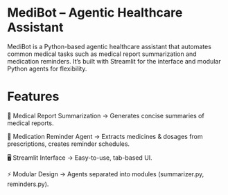 # MediBot – Agentic Healthcare Assistant

MediBot is a Python-based agentic healthcare assistant that automates common medical tasks such as medical report summarization and medication reminders.
It’s built with Streamlit for the interface and modular Python agents for flexibility.

# Features

📄 Medical Report Summarization → Generates concise summaries of medical reports.

💊 Medication Reminder Agent → Extracts medicines & dosages from prescriptions, creates reminder schedules.

🖥️ Streamlit Interface → Easy-to-use, tab-based UI.

⚡ Modular Design → Agents separated into modules (summarizer.py, reminders.py).
